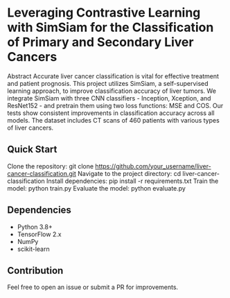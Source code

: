 # Leveraging Contrastive Learning with SimSiam for the Classification of Primary and Secondary Liver Cancers
Abstract
Accurate liver cancer classification is vital for effective treatment and patient prognosis. This project utilizes SimSiam, a self-supervised learning approach, to improve classification accuracy of liver tumors. We integrate SimSiam with three CNN classifiers - Inception, Xception, and ResNet152 - and pretrain them using two loss functions: MSE and COS. Our tests show consistent improvements in classification accuracy across all models. The dataset includes CT scans of 460 patients with various types of liver cancers.

## Quick Start
Clone the repository: git clone https://github.com/your_username/liver-cancer-classification.git
Navigate to the project directory: cd liver-cancer-classification
Install dependencies: pip install -r requirements.txt
Train the model: python train.py
Evaluate the model: python evaluate.py

## Dependencies
* Python 3.8+
* TensorFlow 2.x
* NumPy
* scikit-learn

## Contribution
Feel free to open an issue or submit a PR for improvements.

